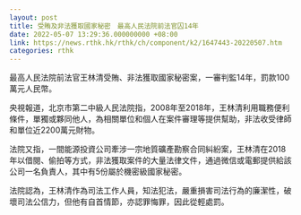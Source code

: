 ```yaml
---
layout: post
title: 受賄及非法獲取國家秘密　最高人民法院前法官囚14年
date: 2022-05-07 13:29:36.000000000 +08:00
link: https://news.rthk.hk/rthk/ch/component/k2/1647443-20220507.htm
categories: rthk
---
```


最高人民法院前法官王林清受賄、非法獲取國家秘密案，一審判監14年，罰款100萬元人民幣。

央視報道，北京市第二中級人民法院指，2008年至2018年，王林清利用職務便利條件，單獨或夥同他人，為相關單位和個人在案件審理等提供幫助，非法收受律師和單位近2200萬元財物。

法院又指，一間能源投資公司牽涉一宗地質礦產勘察合同糾紛案，王林清在2018年以借閱、偷拍等方式，非法獲取案件的大量法律文件，通過微信或電郵提供給該公司一名負責人，其中有5份屬於機密級國家秘密。

法院認為，王林清作為司法工作人員，知法犯法，嚴重損害司法行為的廉潔性，破壞司法公信力，但他有自首情節，亦認罪悔罪，因此從輕處罰。
